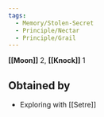 ```yaml
---
tags:
  - Memory/Stolen-Secret
  - Principle/Nectar
  - Principle/Grail
---
```


**[[Moon]]** 2, **[[Knock]]** 1

## Obtained by

- Exploring with [[Setre]]
